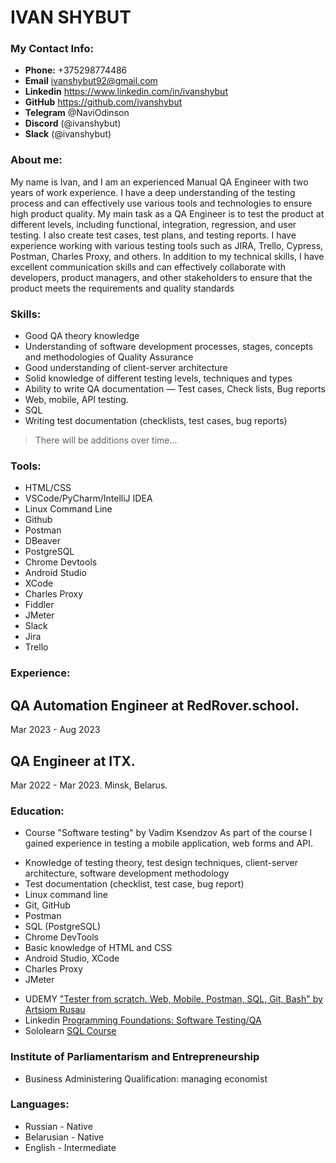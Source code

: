 # IVAN SHYBUT
### My Contact Info:
- __Phone:__ +375298774486
- __Email__ ivanshybut92@gmail.com
- __Linkedin__ https://www.linkedin.com/in/ivanshybut
- __GitHub__ https://github.com/ivanshybut
- __Telegram__ @NaviOdinson
- __Discord__ (@ivanshybut)
- __Slack__ (@ivanshybut)
### About me:
My name is Ivan, and I am an experienced Manual QA Engineer with two years of work experience. I have a deep understanding of the testing process and can effectively use various tools and technologies to ensure high product quality. 
My main task as a QA Engineer is to test the product at different levels, including functional, integration, regression, and user testing. I also create test cases, test plans, and testing reports. 
I have experience working with various testing tools such as JIRA, Trello, Cypress, Postman, Charles Proxy, and others.
In addition to my technical skills, I have excellent communication skills and can effectively collaborate with developers, product managers, and other stakeholders to ensure that the product meets the requirements and quality standards
### Skills:
- Good QA theory knowledge
- Understanding of software development processes, stages, concepts and methodologies of Quality Assurance
- Good understanding of client-server architecture
- Solid knowledge of different testing levels, techniques and types
- Ability to write QA documentation — Test cases, Check lists, Bug reports
- Web, mobile, API testing.
- SQL
- Writing test documentation (checklists, test cases, bug reports)
> There will be additions over time...
### Tools:
- HTML/CSS
- VSCode/PyCharm/IntelliJ IDEA   
- Linux Command Line 
- Github 
- Postman
- DBeaver
- PostgreSQL 
- Chrome Devtools 
- Android Studio 
- XCode 
- Charles Proxy
- Fiddler 
- JMeter
- Slack
- Jira
- Trello
### Experience:
## QA Automation Engineer at RedRover.school.
Mar 2023 - Aug 2023
## QA Engineer at ITX. 
Mar 2022 - Mar 2023. 
Minsk, Belarus.
### Education:

* Course "Software testing" by Vadim Ksendzov
As part of the course I gained experience in testing a mobile application, web forms and API.
- Knowledge of testing theory, test design techniques, client-server architecture, software development methodology
- Test documentation (сhecklist, test case, bug report) 
- Linux command line
- Git, GitHub
- Postman
- SQL (PostgreSQL) 
- Chrome DevTools 
- Basic knowledge of HTML and CSS
- Android Studio, XCode
- Charles Proxy
- JMeter

* UDEMY ["Tester from scratch. Web, Mobile, Postman, SQL, Git, Bash" by Artsiom Rusau](https://udemy-certificate.s3.amazonaws.com/image/UC-f6c31585-f3d4-4042-b66f-1ce36628166c.jpg)
* Linkedin [Programming Foundations: Software Testing/QA](https://www.linkedin.com/learning/certificates/db90dc9d98697dd0b2d99d08f1dfc4ab96be1519087e71c39b1e09b53b1acdb0?trk=share_certificate)
* Sololearn [SQL Course](https://www.sololearn.com/Certificate/CT-JTVR73BJ/png)

### Institute of Parliamentarism and Entrepreneurship
* Business Administering Qualification: managing economist
### Languages:
- Russian - Native
- Belarusian - Native
- English - Intermediate
